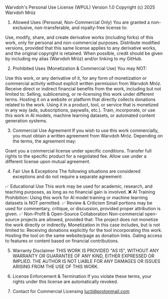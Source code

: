 Warvdoh's Personal Use License (WPUL)
Version 1.0
Copyright (c) 2025 Warvdoh Mróz

1. Allowed Uses (Personal, Non-Commercial Only)
You are granted a non-exclusive, non-transferable, and royalty-free license to:

Use, modify, share, and create derivative works (including forks) of this work, only for personal and non-commercial purposes.
Distribute modified versions, provided that this same license applies to any derivative works, and the original copyright is retained.
When possible, credit should be given by including my alias (Warvdoh Mróz) and/or linking to my GitHub.

2. Prohibited Uses (Monetization & Commercial Use)
You may NOT:

Use this work, or any derivative of it, for any form of monetization or commercial activity without explicit written permission from Warvdoh Mróz.
Receive direct or indirect financial benefits from the work, including but not limited to:
Selling, sublicensing, or re-licensing this work under different terms.
Hosting it on a website or platform that directly collects donations related to the work.
Using it in a product, tool, or service that is monetized in any way (ads, subscriptions, paywalls, etc.).
Train, incorporate, or use this work in AI models, machine learning datasets, or automated content generation systems.

3. Commercial Use Agreement
If you wish to use this work commercially, you must obtain a written agreement from Warvdoh Mróz. Depending on the terms, the agreement may:

Grant you a commercial license under specific conditions.
Transfer full rights to the specific product for a negotiated fee.
Allow use under a different license upon mutual agreement.

4. Fair Use & Exceptions
The following situations are considered exceptions and do not require a separate agreement:

✅ Educational Use
This work may be used for academic, research, and teaching purposes, as long as no financial gain is involved.
❌ AI Training Prohibition: Using this work for AI model training or machine learning datasets is NOT permitted.
✅ Review & Criticism
Small portions may be used for commentary, critique, or discussion, provided proper attribution is given.
✅ Non-Profit & Open-Source Collaboration
Non-commercial open-source projects are allowed, provided that:
The project does not monetize the work directly or indirectly.
Monetization in this case includes, but is not limited to:
Receiving donations explicitly for the tool incorporating this work.
Hosting the tool on the same website/page as donation links.
Gating access to features or content based on financial contributions.

5. Warranty Disclaimer
THIS WORK IS PROVIDED "AS IS", WITHOUT ANY WARRANTY OR GUARANTEE OF ANY KIND, EITHER EXPRESSED OR IMPLIED.
THE AUTHOR IS NOT LIABLE FOR ANY DAMAGES OR ISSUES ARISING FROM THE USE OF THIS WORK.

6. License Enforcement & Termination
If you violate these terms, your rights under this license are automatically revoked.

7. Contact for Commercial Licensing
 lucti@protonmail.com
